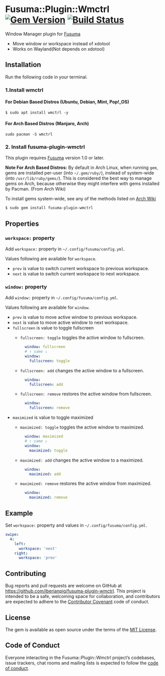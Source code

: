 # Fusuma::Plugin::Wmctrl [![Gem Version](https://badge.fury.io/rb/fusuma-plugin-wmctrl.svg)](https://badge.fury.io/rb/fusuma-plugin-wmctrl) [![Build Status](https://travis-ci.com/iberianpig/fusuma-plugin-wmctrl.svg?branch=master)](https://travis-ci.com/iberianpig/fusuma-plugin-wmctrl)


Window Manager plugin for [Fusuma](https://github.com/iberianpig/fusuma)

* Move window or workspace instead of xdotool
* Works on Wayland(Not depends on xdotool)

## Installation

Run the following code in your terminal.

### 1.Install wmctrl

#### For Debian Based Distros (Ubuntu, Debian, Mint, Pop!_OS)

```
$ sudo apt install wmctrl -y
```

#### For Arch Based Distros (Manjaro, Arch)

```
sudo pacman -S wmctrl
```

### 2. Install fusuma-plugin-wmctrl

This plugin requires [Fusuma](https://github.com/iberianpig/fusuma#update) version 1.0 or later.


**Note For Arch Based Distros:** By default in Arch Linux, when running ```gem```, gems are installed per-user (into ```~/.gem/ruby/```), instead of system-wide (into ```/usr/lib/ruby/gems/```). This is considered the best way to manage gems on Arch, because otherwise they might interfere with gems installed by Pacman. (From Arch Wiki)

To install gems system-wide, see any of the methods listed on [Arch Wiki](https://wiki.archlinux.org/index.php/ruby#Installing_gems_system-wide)

```sh
$ sudo gem install fusuma-plugin-wmctrl
```

## Properties

### `workspace:` property
Add `workspace:` property in `~/.config/fusuma/config.yml`.

Values following are available for `workspace`.

  * `prev` is value to switch current workspace to previous workspace.
  * `next` is value to switch current workspace to next workspace.

### `window:` property
Add `window:` property in `~/.config/fusuma/config.yml`.

Values following are available for `window`.

  * `prev` is value to move active window to previous workspace.
  * `next` is value to move active window to next workspace.
  * `fullscreen` is value to toggle fullscreen
    * `fullscreen: toggle` toggles the active window to fullscreen.
      ```yml
        window: fullscreen
        # ↑ same ↓
        window: 
          fullscreen: toggle
      ```

    * `fullscreen: add` changes the active window to a fullscreen.
      ```yml
        window: 
          fullscreen: add
      ``` 

    * `fullscreen: remove` restores the active window from fullscreen.
      ```yml
        window: 
          fullscreen: remove
      ```
  * `maximized` is value to toggle maximized
    * `maximized: toggle` toggles the active window to maximized.
      ```yml
        window: maximized
        # ↑ same ↓
        window: 
          maximized: toggle
      ```

    * `maximized: add` changes the active window to a maximized.
      ```yml
        window: 
          maximized: add
      ``` 

    * `maximized: remove` restores the active window from maximized.
      ```yml
        window: 
          maximized: remove
      ```


## Example

Set `workspace:` property and values in `~/.config/fusuma/config.yml`.

```yaml
swipe:
  4:
    left: 
      workspace: 'next'
    right: 
      workspace: 'prev'
```


## Contributing

Bug reports and pull requests are welcome on GitHub at https://github.com/iberianpig/fusuma-plugin-wmctrl. This project is intended to be a safe, welcoming space for collaboration, and contributors are expected to adhere to the [Contributor Covenant](http://contributor-covenant.org) code of conduct.

## License

The gem is available as open source under the terms of the [MIT License](https://opensource.org/licenses/MIT).

## Code of Conduct

Everyone interacting in the Fusuma::Plugin::Wmctrl project’s codebases, issue trackers, chat rooms and mailing lists is expected to follow the [code of conduct](https://github.com/iberianpig/fusuma-plugin-wmctrl/blob/master/CODE_OF_CONDUCT.md).

